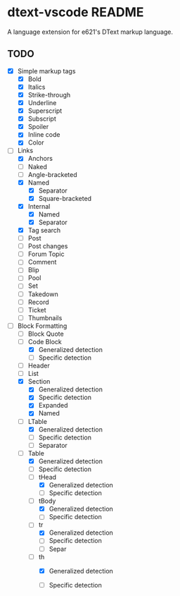 # dtext-vscode README

A language extension for e621's DText markup language.

## TODO
- [x] Simple markup tags
	- [x] Bold
	- [x] Italics
	- [x] Strike-through
	- [x] Underline
	- [x] Superscript
	- [x] Subscript
	- [x] Spoiler
	- [x] Inline code
	- [x] Color
- [ ] Links
	- [x] Anchors
	- [ ] Naked
	- [ ] Angle-bracketed
	- [x] Named
		- [x] Separator
		- [x] Square-bracketed
	- [x] Internal
		- [x] Named
		- [x] Separator
	- [x] Tag search
	- [ ] Post
	- [ ] Post changes
	- [ ] Forum Topic
	- [ ] Comment
	- [ ] Blip
	- [ ] Pool
	- [ ] Set
	- [ ] Takedown
	- [ ] Record
	- [ ] Ticket
	- [ ] Thumbnails
- [ ] Block Formatting
	- [ ] Block Quote
	- [ ] Code Block
		- [x] Generalized detection
		- [ ] Specific detection
	- [ ] Header
	- [ ] List
	- [x] Section
		- [x] Generalized detection
		- [x] Specific detection
		- [x] Expanded
		- [x] Named
	- [ ] LTable
		- [x] Generalized detection
		- [ ] Specific detection
		- [ ] Separator
	- [ ] Table
		- [x] Generalized detection
		- [ ] Specific detection
		- [ ] tHead
			- [x] Generalized detection
			- [ ] Specific detection
		- [ ] tBody
			- [x] Generalized detection
			- [ ] Specific detection
		- [ ] tr
			- [x] Generalized detection
			- [ ] Specific detection
			- [ ] Separ
		- [ ] th
			- [x] Generalized detection
			- [ ] Specific detection
		
